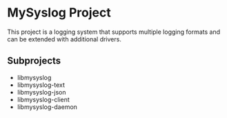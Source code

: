 # MySyslog Project

This project is a logging system that supports multiple logging formats and can be extended with additional drivers.

## Subprojects
- libmysyslog
- libmysyslog-text
- libmysyslog-json
- libmysyslog-client
- libmysyslog-daemon
